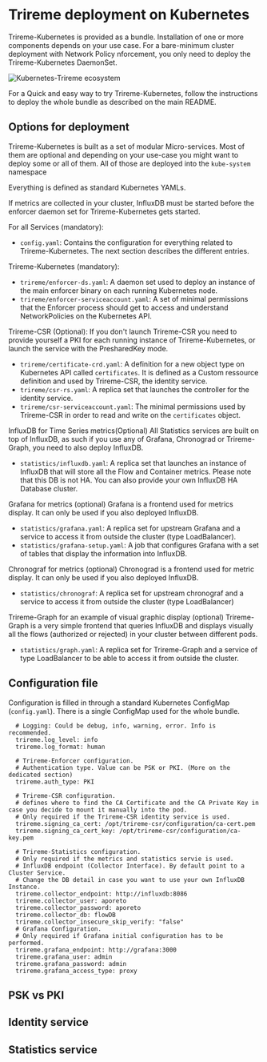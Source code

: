 # Trireme deployment on Kubernetes

Trireme-Kubernetes is provided as a bundle. Installation of one or more components depends on your use case. For a bare-minimum cluster deployment with Network Policy nforcement, you only need to deploy the Trireme-Kubernetes DaemonSet.

![Kubernetes-Trireme ecosystem](docs/architecture.png)

For a Quick and easy way to try Trireme-Kubernetes, follow the instructions to deploy the whole bundle as described on the main README.

## Options for deployment

Trireme-Kubernetes is built as a set of modular Micro-services. Most of them are optional and depending on your use-case you might want to deploy some or all of them.
All of those are deployed into the `kube-system` namespace

Everything is defined as standard Kubernetes YAMLs.

If metrics are collected in your cluster, InfluxDB must be started before the enforcer daemon set for Trireme-Kubernetes gets started.

For all Services (mandatory):
* `config.yaml`: Contains the configuration for everything related to Trireme-Kubernetes. The next section describes the different entries.

Trireme-Kubernetes (mandatory):
* `trireme/enforcer-ds.yaml`: A daemon set used to deploy an instance of the main enforcer binary on each running Kubernetes node.
* `trireme/enforcer-serviceaccount.yaml`: A set of minimal permissions that the Enforcer process should get to access and understand NetworkPolicies on the Kubernetes API.

Trireme-CSR (Optional):
If you don't launch Trireme-CSR you need to provide yourself a PKI for each running instance of Trireme-Kubernetes, or launch the service with the PresharedKey mode.
* `trireme/certificate-crd.yaml`: A definition for a new object type on Kubernetes API called `certificates`. It is defined as a Custom ressource definition and used by Trireme-CSR, the identity service.
* `trireme/csr-rs.yaml`: A replica set that launches the controller for the identity service.
* `trireme/csr-serviceaccount.yaml`: The minimal permissions used by Trireme-CSR in order to read and write on the `certificates` object.

InfluxDB for Time Series metrics(Optional)
All Statistics services are built on top of InfluxDB, as such if you use any of Grafana, Chronograd or Trireme-Graph, you need to also deploy InfluxDB.
* `statistics/influxdb.yaml`: A replica set that launches an instance of InfluxDB that will store all the Flow and Container metrics. Please note that this DB is not HA. You can also provide your own InfluxDB HA Database cluster.

Grafana for metrics (optional)
Grafana is a frontend used for metrics display. It can only be used if you also deployed InfluxDB. 
* `statistics/grafana.yaml`: A replica set for upstream Grafana and a service to access it from outside the cluster (type LoadBalancer).
* `statistics/grafana-setup.yaml`: A job that configures Grafana with a set of tables that display the information into InfluxDB.

Chronograf for metrics (optional)
Chronograd is a frontend used for metric display. It can only be used if you also deployed InfluxDB.
* `statistics/chronograf`: A replica set for upstream chronograf and a service to access it from outside the cluster (type LoadBalancer)

Trireme-Graph for an example of visual graphic display (optional)
Trireme-Graph is a very simple frontend that queries InfluxDB and displays visually all the flows (authorized or rejected) in your cluster between different pods.
* `statistics/graph.yaml`: A replica set for Trireme-Graph and a service of type LoadBalancer to be able to access it from outside the cluster.

## Configuration file

Configuration is filled in through a standard Kubernetes ConfigMap (`config.yaml`). There is a single ConfigMap used for the whole bundle.

```
  # Logging: Could be debug, info, warning, error. Info is recommended.
  trireme.log_level: info
  trireme.log_format: human

  # Trireme-Enforcer configuration.
  # Authentication type. Value can be PSK or PKI. (More on the dedicated section)
  trireme.auth_type: PKI

  # Trireme-CSR configuration.
  # defines where to find the CA Certificate and the CA Private Key in case you decide to mount it manually into the pod.
  # Only required if the Trireme-CSR identity service is used.
  trireme.signing_ca_cert: /opt/trireme-csr/configuration/ca-cert.pem
  trireme.signing_ca_cert_key: /opt/trireme-csr/configuration/ca-key.pem

  # Trireme-Statistics configuration.
  # Only required if the metrics and statistics servie is used.
  # InfluxDB endpoint (Collector Interface). By default point to a Cluster Service.
  # Change the DB detail in case you want to use your own InfluxDB Instance.
  trireme.collector_endpoint: http://influxdb:8086
  trireme.collector_user: aporeto
  trireme.collector_password: aporeto
  trireme.collector_db: flowDB
  trireme.collector_insecure_skip_verify: "false"
  # Grafana Configuration.
  # Only required if Grafana initial configuration has to be performed. 
  trireme.grafana_endpoint: http://grafana:3000
  trireme.grafana_user: admin
  trireme.grafana_password: admin
  trireme.grafana_access_type: proxy
```

## PSK vs PKI

## Identity service

## Statistics service